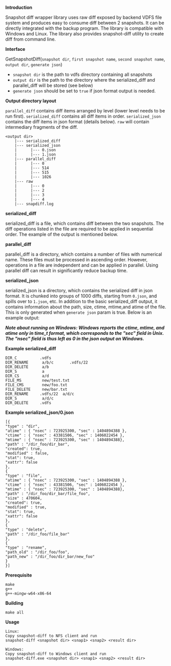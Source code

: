 **Introduction**<br/>

Snapshot diff wrapper library uses raw diff exposed by backend VDFS file system
and produces easy to consume diff between 2 snapshots.  It can be directly
integrated with the backup program. The library is compatible with Windows and
Linux. The library also provides snapshot-diff utility to create diff from
command line.

**Interface**<br/>

GetSnapshotDiff(`snapshot dir`, `first snapshot name`, `second snapshot name`, `output dir`, `generate json`)
 - `snapshot dir` is the path to vdfs directory containing all snapshots
 - `output dir` is the path to the directory where the serialized_diff and
   parallel_diff will be stored (see below)
- `generate json` should be set to `true` if json format output is needed.

**Output directory layout**<br/>

`parallel_diff` contains diff items arranged by level (lower level needs
to be run first).
`serialized_diff` contains all diff items in order.
`serialized_json` contains the diff items in json format (details below).
`raw` will contain intermediary fragments of the diff.
```
<output dir>
    |--- serialized_diff
    |--- serialized_json
    |      |--- 0.json
    |      |--- 1.json
    |--- parallel_diff
    |      |--- 0
    |      |--- 514
    |      |--- 515
    |      |--- 1026
    |--- raw
    |      |--- 0
    |      |--- 2
    |      |--- 3
    |      |--- 4
    |--- snapdiff.log

```
**serialized_diff**<br/>

serialized_diff is a file, which contains diff between the two snapshots. The
diff operations listed in the file are required to be applied in sequential
order. The example of the output is mentioned below.

**parallel_diff**<br/>

parallel_diff is a directory, which contains a number of files with numerical
name. These files must be processed in ascending order. However, operations in
a file are independent and can be applied in parallel. Using parallel diff can
result in significantly reduce backup time.

**serialized_json**<br/>

serialized_json is a directory, which contains the serialized diff in json
format. It is chunked into groups of 1000 diffs, starting from `0.json`, and
spills over to `1.json`, etc. In addition to the basic serialized_diff output,
it contains information about the path, size, ctime, mtime,and atime of the
file. This is only generated when `generate json` param is true.
Below is an example output:

_**Note about running on Windows: Windows reports the ctime, mtime, and atime
only in time_t format, which corresponds to the "sec" field in Unix. The "nsec"
field is thus left as 0 in the json output on Windows.**_

**Example serialized_diff**<br/>
```
DIR_C          .vdfs
DIR_RENAME      a/b/c       .vdfs/22
DIR_DELETE      a/b
DIR_S           a
DIR_CS          a/d
FILE_MS         new/test.txt
FILE_CMS        new/foo.txt
FILE_DELETE     new/bar.txt
DIR_RENAME     .vdfs/22  a/d/c
DIR_S           a/d/c
DIR_DELETE     .vdfs
```

**Example serialized_json/0.json**<br/>
```
[{
"type" : "dir",
"atime" : { "nsec" : 723925300, "sec" : 1404894388 },
"ctime" : { "nsec" : 43381506, "sec" : 1406022454 },
"mtime" : { "nsec" : 723925300, "sec" : 1404894388},
"path" : "/dir_foo/dir_bar",
"created": true,
"modified" : false,
"stat": true,
"xattr": false
},
{
"type" : "file",
"atime" : { "nsec" : 723925300, "sec" : 1404894388 },
"ctime" : { "nsec" : 43381506, "sec" : 1406022454 },
"mtime" : { "nsec" : 723925300, "sec" : 1404894388},
"path" : "/dir_foo/dir_bar/file_foo",
"size" : 470604,
"created": true,
"modified" : true,
"stat": true,
"xattr": false
},
{
"type" : "delete",
"path" : "/dir_foo/file_bar"
},
{
"type" : "rename",
"path_old" : "/dir_foo/foo",
"path_new" : "/dir_foo/dir_bar/new_foo"
}
}]
```

**Prerequisite**<br/>
```
make
g++
g++-mingw-w64-x86-64
```

**Building**<br/>
```
make all
```

**Usage**<br/>
```
Linux:
Copy snapshot-diff to NFS client and run
snapshot-diff <snapshot dir> <snap1> <snap2> <result dir>

Windows:
Copy snapshot-diff to Windows client and run
snapshot-diff.exe <snapshot dir> <snap1> <snap2> <result dir>
```
